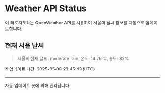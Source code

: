 
# Weather API Status

이 리포지토리는 OpenWeather API를 사용하여 서울의 날씨 정보를 자동으로 업데이트합니다.

## 현재 서울 날씨
> 서울의 현재 날씨: moderate rain, 온도: 14.76°C, 습도: 82%

⏳ 업데이트 시간: 2025-05-08 22:45:43 (UTC)

---
자동 업데이트 봇에 의해 관리됩니다.
